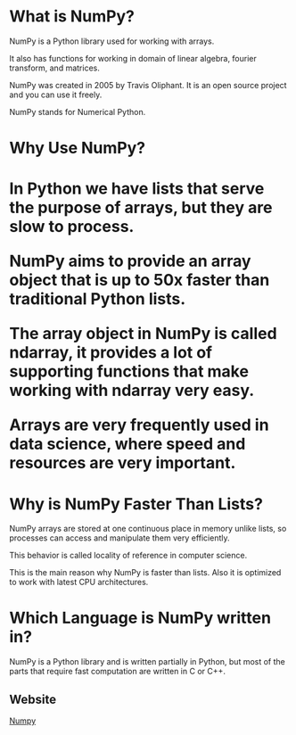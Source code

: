 <h1>What is NumPy?</h1>
NumPy is a Python library used for working with arrays.

It also has functions for working in domain of linear algebra, fourier transform, and matrices.

NumPy was created in 2005 by Travis Oliphant. It is an open source project and you can use it freely.

NumPy stands for Numerical Python.

<h1>Why Use NumPy?<h1>
In Python we have lists that serve the purpose of arrays, but they are slow to process.

NumPy aims to provide an array object that is up to 50x faster than traditional Python lists.

The array object in NumPy is called ndarray, it provides a lot of supporting functions that make working with ndarray very easy.

Arrays are very frequently used in data science, where speed and resources are very important.


<h1>Why is NumPy Faster Than Lists?</h1>
NumPy arrays are stored at one continuous place in memory unlike lists, so processes can access and manipulate them very efficiently.

This behavior is called locality of reference in computer science.

This is the main reason why NumPy is faster than lists. Also it is optimized to work with latest CPU architectures.

<h1>Which Language is NumPy written in?</h1>
NumPy is a Python library and is written partially in Python, but most of the parts that require fast computation are written in C or C++.

<h2>Website</h2> 
  <a href = "https://numpy.org/"> Numpy </a>
